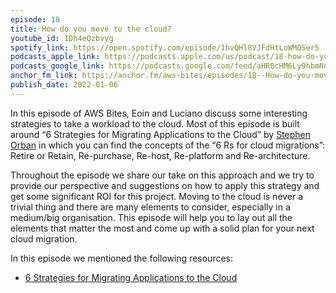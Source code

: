 ```yaml
---
episode: 18
title: How do you move to the cloud?
youtube_id: IDh4eQzbvyg
spotify_link: https://open.spotify.com/episode/1hvQHl8VJFdHtLoWMQSer5
podcasts_apple_link: https://podcasts.apple.com/us/podcast/18-how-do-you-move-to-the-cloud/id1585489017?i=1000547150251
podcasts_google_link: https://podcasts.google.com/feed/aHR0cHM6Ly9hbmNob3IuZm0vcy82YTMzMTJhMC9wb2RjYXN0L3Jzcw/episode/ZTA5YjUwODYtMjk1NC00NWNlLTg2ZjktOGM5MDI4M2E1NGNj?sa=X&ved=0CAUQkfYCahcKEwi4n82V7vX3AhUAAAAAHQAAAAAQAQ
anchor_fm_link: https://anchor.fm/aws-bites/episodes/18--How-do-you-move-to-the-cloud-e1c4ojd
publish_date: 2022-01-06
---
```


In this episode of AWS Bites, Eoin and Luciano discuss some interesting strategies to take a workload to the cloud. Most of this episode is built around “6 Strategies for Migrating Applications to the Cloud” by <a href="https://aws.amazon.com/blogs/enterprise-strategy/6-strategies-for-migrating-applications-to-the-cloud/">Stephen Orban</a> in which you can find the concepts of the “6 Rs for cloud migrations”: Retire or Retain, Re-purchase, Re-host, Re-platform and Re-architecture.

Throughout the episode we share our take on this approach and we try to provide our perspective and suggestions on how to apply this strategy and get some significant ROI for this project. Moving to the cloud is never a trivial thing and there are many elements to consider, especially in a medium/big organisation. This episode will help you to lay out all the elements that matter the most and come up with a solid plan for your next cloud migration.
   
In this episode we mentioned the following resources:

  - [6 Strategies for Migrating Applications to the Cloud](https://aws.amazon.com/blogs/enterprise-strategy/6-strategies-for-migrating-applications-to-the-cloud/)
    